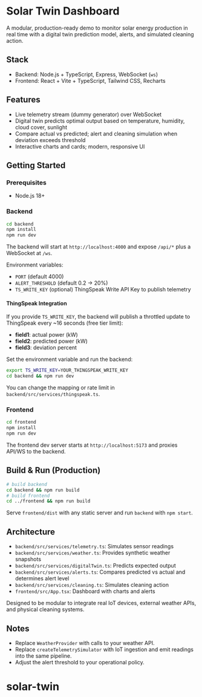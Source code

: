 # Solar Twin Dashboard

A modular, production-ready demo to monitor solar energy production in real time with a digital twin prediction model, alerts, and simulated cleaning action.

## Stack
- Backend: Node.js + TypeScript, Express, WebSocket (`ws`)
- Frontend: React + Vite + TypeScript, Tailwind CSS, Recharts

## Features
- Live telemetry stream (dummy generator) over WebSocket
- Digital twin predicts optimal output based on temperature, humidity, cloud cover, sunlight
- Compare actual vs predicted; alert and cleaning simulation when deviation exceeds threshold
- Interactive charts and cards; modern, responsive UI

## Getting Started

### Prerequisites
- Node.js 18+

### Backend
```bash
cd backend
npm install
npm run dev
```
The backend will start at `http://localhost:4000` and expose `/api/*` plus a WebSocket at `/ws`.

Environment variables:
- `PORT` (default 4000)
- `ALERT_THRESHOLD` (default 0.2 -> 20%)
- `TS_WRITE_KEY` (optional) ThingSpeak Write API Key to publish telemetry

#### ThingSpeak Integration
If you provide `TS_WRITE_KEY`, the backend will publish a throttled update to ThingSpeak every ~16 seconds (free tier limit):
- **field1**: actual power (kW)
- **field2**: predicted power (kW)
- **field3**: deviation percent

Set the environment variable and run the backend:
```bash
export TS_WRITE_KEY=YOUR_THINGSPEAK_WRITE_KEY
cd backend && npm run dev
```
You can change the mapping or rate limit in `backend/src/services/thingspeak.ts`.

### Frontend
```bash
cd frontend
npm install
npm run dev
```
The frontend dev server starts at `http://localhost:5173` and proxies API/WS to the backend.

## Build & Run (Production)
```bash
# build backend
cd backend && npm run build
# build frontend
cd ../frontend && npm run build
```
Serve `frontend/dist` with any static server and run `backend` with `npm start`.

## Architecture
- `backend/src/services/telemetry.ts`: Simulates sensor readings
- `backend/src/services/weather.ts`: Provides synthetic weather snapshots
- `backend/src/services/digitalTwin.ts`: Predicts expected output
- `backend/src/services/alerts.ts`: Compares predicted vs actual and determines alert level
- `backend/src/services/cleaning.ts`: Simulates cleaning action
- `frontend/src/App.tsx`: Dashboard with charts and alerts

Designed to be modular to integrate real IoT devices, external weather APIs, and physical cleaning systems.

## Notes
- Replace `WeatherProvider` with calls to your weather API.
- Replace `createTelemetrySimulator` with IoT ingestion and emit readings into the same pipeline.
- Adjust the alert threshold to your operational policy.


# solar-twin
